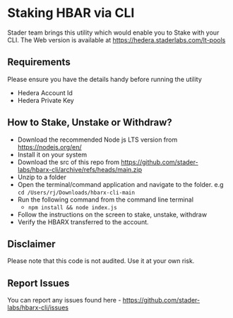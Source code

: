 # Staking HBAR via CLI

Stader team brings this utility which would enable you to Stake with your CLI. The Web version is available at https://hedera.staderlabs.com/lt-pools

## Requirements

Please ensure you have the details handy before running the utility

- Hedera Account Id
- Hedera Private Key

## How to Stake, Unstake or Withdraw?

- Download the recommended Node js LTS version from https://nodejs.org/en/
- Install it on your system
- Download the src of this repo from https://github.com/stader-labs/hbarx-cli/archive/refs/heads/main.zip
- Unzip to a folder
- Open the terminal/command application and navigate to the folder. e.g `cd /Users/rj/Downloads/hbarx-cli-main`
- Run the following command from the command line terminal
  - `npm install && node index.js`
- Follow the instructions on the screen to stake, unstake, withdraw
- Verify the HBARX transferred to the account.

## Disclaimer

Please note that this code is not audited. Use it at your own risk.

## Report Issues

You can report any issues found here - https://github.com/stader-labs/hbarx-cli/issues
